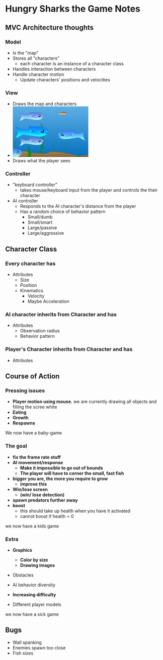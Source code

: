 # Hungry Sharks the Game Notes

## MVC Architecture thoughts

### Model

- Is the "map"
- Stores all "characters"
  - each character is an instance of a character class
- Handles interaction between characters
- Handle character motion
  - Update characters' positions and velocities

### View

- Draws the map and characters
- ![text](images/model.jpg)
- Draws what the player sees

### Controller

- "keyboard controller"
  - takes mouse/keyboard input from the player and controls the their character
- AI controller
  - Responds to the AI character's distance from the player
  - Has a random choice of behavior pattern
    - Small/dumb
    - Small/smart
    - Large/passive
    - Large/aggressive

## Character Class

### Every character has

- Attributes
  - Size
  - Position
  - Kinematics
    - Velocity
    - Maybe Acceleration

### AI character inherits from Character and has

- Attributes
  - Observation radius
  - Behavior pattern

### Player's Character inherits from Character and has

- Attributes
  
## Course of Action

### Pressing issues

- **Player motion using mouse.** we are currently drawing all objects and filling the scree white
- **Eating**
- **Growth**
- **Respawns**

We now have a baby-game

### The goal

- **fix the frame rate stuff**
- **AI movement/response**
  - **Make it impossible to go out of bounds**
  - **The player will have to corner the small, fast fish**
- **bigger you are, the more you require to grow**
  - **improve this**
- **Win/lose screen**
  - **(win/ lose detection)**
- **spawn predators further away**
- **boost**
  - this should take up health when you have it activated
  - cannot boost if health = 0

we now have a kids game

### Extra

- **Graphics**
  - **Color by size**
  - **Drawing images**

- Obstacles
- AI behavior diversity
- **Increasing difficulty**
- Different player models

we now have a sick game

## Bugs

- Wall spanking
- Enemies spawn too close
- Fish sizes
